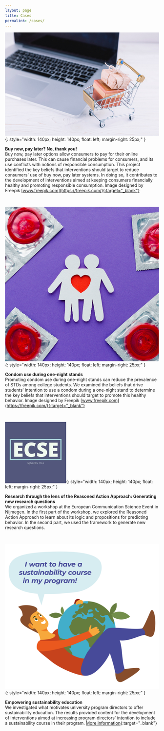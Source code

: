 ```yaml
---
layout: page
title: Cases
permalink: /cases/
---
```



![bnpl](/assets/img/BNPL.jpg){: style="width: 140px; height: 140px; float: left; margin-right: 25px;" }

**Buy now, pay later? No, thank you!**  
Buy now, pay later options allow consumers to pay for their online purchases later. This can cause financial problems for consumers, and its use conflicts with notions of responsible consumption. This project identified the key beliefs that interventions should target to reduce consumers' use of buy now, pay later systems. In doing so, it contributes to the development of interventions aimed at keeping consumers financially healthy and promoting responsible consumption. Image designed by Freepik [www.freepik.com](https://freepik.com/){:target="_blank"}

<br>

![safesex](/assets/img/safesex.jpg){: style="width: 140px; height: 140px; float: left; margin-right: 25px;" }

**Condom use during one-night stands**  
Promoting condom use during one-night stands can reduce the prevalence of STDs among college students. We examined the beliefs that drive students' intention to use a condom during a one-night stand to determine the key beliefs that interventions should target to promote this healthy behavior. Image designed by Freepik [www.freepik.com](https://freepik.com/){:target="_blank"}

<br>

![ECSE](/assets/img/european_communication_science_event_logo.jpeg){: style="width: 140px; height: 140px; float: left; margin-right: 25px;" }

**Research through the lens of the Reasoned Action Approach: Generating new research questions**  
We organized a workshop at the European Communication Science Event in Nijmegen. In the first part of the workshop, we explored the Reasoned Action Approach to learn about its logic and propositions for predicting behavior. In the second part, we used the framework to generate new research questions.

<br>

![sustainability](/assets/img/ASI__Program_director.png){: style="width: 140px; height: 140px; float: left; margin-right: 25px;" }

**Empowering sustainability education**  
We investigated what motivates university program directors to offer sustainability education. The results provided content for the development of interventions aimed at increasing program directors' intention to include a sustainability course in their program. [More information](https://osf.io/y5mr2/){:target="_blank"}
